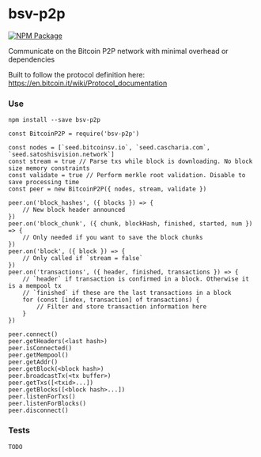 # bsv-p2p

[![NPM Package](https://img.shields.io/npm/v/bsv-p2p.svg?style=flat-square)](https://www.npmjs.org/package/bsv-p2p)

Communicate on the Bitcoin P2P network with minimal overhead or dependencies

Built to follow the protocol definition here: <https://en.bitcoin.it/wiki/Protocol_documentation>

### Use

`npm install --save bsv-p2p`

```
const BitcoinP2P = require('bsv-p2p')

const nodes = [`seed.bitcoinsv.io`, `seed.cascharia.com`, `seed.satoshisvision.network`]
const stream = true // Parse txs while block is downloading. No block size memory constraints
const validate = true // Perform merkle root validation. Disable to save processing time
const peer = new BitcoinP2P({ nodes, stream, validate })

peer.on('block_hashes', ({ blocks }) => {
    // New block header announced
})
peer.on('block_chunk', ({ chunk, blockHash, finished, started, num }) => {
    // Only needed if you want to save the block chunks
})
peer.on('block', ({ block }) => {
    // Only called if `stream = false`
})
peer.on('transactions', ({ header, finished, transactions }) => {
    // `header` if transaction is confirmed in a block. Otherwise it is a mempool tx
    // `finished` if these are the last transactions in a block
    for (const [index, transaction] of transactions) {
        // Filter and store transaction information here
    }
})

peer.connect()
peer.getHeaders(<last hash>)
peer.isConnected()
peer.getMempool()
peer.getAddr()
peer.getBlock(<block hash>)
peer.broadcastTx(<tx buffer>)
peer.getTxs([<txid>...])
peer.getBlocks([<block hash>...])
peer.listenForTxs()
peer.listenForBlocks()
peer.disconnect()
```

### Tests

`TODO`
